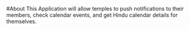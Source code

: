 #About
This Application will allow temples to push notifications to their members, check calendar events, and get Hindu calendar details for themselves.
